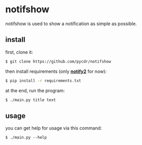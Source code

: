 # notifshow

notifshow is used to show a notification as simple as possible.

## install

first, clone it:
```bash
$ git clone https://github.com/pycdr/notifshow
```
then install requirements (only [**notify2**](https://pypi.org/project/notify2/) for now):
```bash
$ pip install -r requirements.txt
```
at the end, run the program:
```bash
$ ./main.py title text
```

## usage

you can get help for usage via this command:
```
$ ./main.py --help
```
